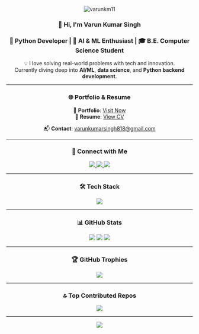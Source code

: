 <div align="center">
<!-- Profile Views -->
<p align="center">
  <img src="https://komarev.com/ghpvc/?username=pushkarkumarsaini2006&label=Profile%20views&color=blueviolet&style=flat" alt="varunkm11" />
</p>
  
### 👋 Hi, I'm Varun Kumar Singh  
### 🐍 Python Developer | 🤖 AI & ML Enthusiast | 🎓 B.E. Computer Science Student

💡 I love solving real-world problems with tech and innovation.  
Currently diving deep into **AI/ML**, **data science**, and **Python backend development**.


---

### 🌐 Portfolio & Resume  
📁 **Portfolio**: [Visit Now](https://portfolio-psi-ten-12.vercel.app/)  
📄 **Resume**: [View CV](https://drive.google.com/file/d/1842rJY4UjcwOFPVWgDVxJYWUAPluJYdt/view?usp=sharing)

📬 **Contact**: varunkumarsingh818@gmail.com

---

### 🤝 Connect with Me

<p align="center">
<a href="https://www.linkedin.com/in/varun-kumar-singh-267951269/" target="_blank">
  <img src="https://img.shields.io/badge/LinkedIn-blue?style=for-the-badge&logo=linkedin" />
</a>
<a href="https://twitter.com/Varun253637" target="_blank">
  <img src="https://img.shields.io/badge/Twitter-black?style=for-the-badge&logo=twitter" />
</a>
<a href="https://www.leetcode.com/varun_12343" target="_blank">
  <img src="https://img.shields.io/badge/Leetcode-yellow?style=for-the-badge&logo=leetcode" />
</a>
</p>

---

### 🛠️ Tech Stack

<p align="center">
  <img src="https://skillicons.dev/icons?i=python,django,flask,git,mysql,sklearn,tensorflow,pytorch,vscode" />
</p>

---

### 📊 GitHub Stats

<p align="center">
  <img src="https://github-readme-stats.vercel.app/api?username=varunkm11&theme=tokyonight&hide_border=false&include_all_commits=true&count_private=true" />
  <img src="https://github-readme-streak-stats.herokuapp.com?user=varunkm11&theme=tokyonight&hide_border=false" />
  <img src="https://github-readme-stats.vercel.app/api/top-langs/?username=varunkm11&theme=tokyonight&hide_border=false&layout=compact" />
</p>

---

### 🏆 GitHub Trophies

<p align="center">
  <img src="https://github-profile-trophy.vercel.app/?username=varunkm11&theme=radical&no-frame=false&no-bg=true&margin-w=4" />
</p>

---

### 🔝 Top Contributed Repos

<p align="center">
  <img src="https://github-contributor-stats.vercel.app/api?username=varunkm11&limit=5&theme=dark&combine_all_yearly_contributions=true" />
</p>

---

[![](https://visitcount.itsvg.in/api?id=varunkm11&icon=0&color=0)](https://visitcount.itsvg.in)

</div>
